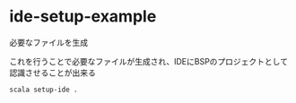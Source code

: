 # ide-setup-example

必要なファイルを生成

これを行うことで必要なファイルが生成され、IDEにBSPのプロジェクトとして認識させることが出来る

```bash
scala setup-ide .
```
